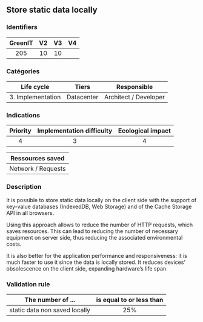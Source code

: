 ## Store static data locally

### Identifiers

| GreenIT | V2  | V3  |  V4  |
|:-------:|:---:|:---:|:----:|
|  205    | 10  | 10  |      |

### Catégories

|    Life cycle     |   Tiers    |      Responsible      |
|:-----------------:|:----------:|:---------------------:|
| 3. Implementation | Datacenter | Architect / Developer |

### Indications

| Priority | Implementation difficulty | Ecological impact |
|:--------:|:-------------------------:|:-----------------:|
|    4     |             3             |         4         |

|  Ressources saved  |
|:------------------:|
| Network / Requests |

### Description

It is possible to store static data locally on the client side with the support of key-value databases (IndexedDB, Web Storage) and of the Cache Storage API in all browsers.

Using this approach allows to reduce the number of HTTP requests, which saves resources. This can lead to reducing the number of necessary equipment on server side, thus reducing the associated environmental costs.

It is also better for the application performance and responsiveness: it is much faster to use it since the data is locally stored. It reduces devices’ obsolescence on the client side, expanding hardware’s life span.

### Validation rule

| The number of ...             | is equal to or less than |  
|-------------------------------|:------------------------:|
| static data non saved locally |           25%            |
